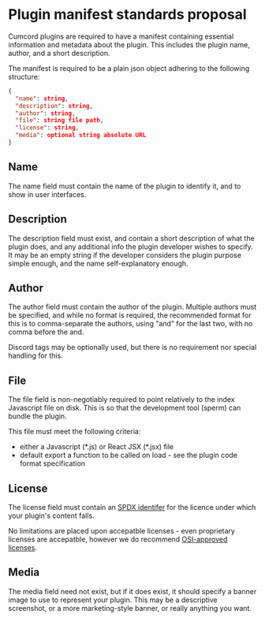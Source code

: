 # Plugin manifest standards proposal

Cumcord plugins are required to have a manifest containing essential information and metadata about the plugin.
This includes the plugin name, author, and a short description.

The manifest is required to be a plain json object adhering to the following structure:
```json
{
  "name": string,
  "description": string,
  "author": string,
  "file": string file path,
  "license": string,
  "media": optional string absolute URL
}
```

## Name
The name field must contain the name of the plugin to identify it, and to show in user interfaces.

## Description
The description field must exist, and contain a short description of what the plugin does, and any additional info the plugin developer wishes to specify.
It may be an empty string if the developer considers the plugin purpose simple enough, and the name self-explanatory enough.

## Author
The author field must contain the author of the plugin. Multiple authors must be specified, and while no format is required,
the recommended format for this is to comma-separate the authors, using "and" for the last two, with no comma before the and.

Discord tags may be optionally used, but there is no requirement nor special handling for this.

## File
The file field is non-negotiably required to point relatively to the index Javascript file on disk.
This is so that the development tool (sperm) can bundle the plugin.

This file must meet the following criteria:
 - either a Javascript (\*.js) or React JSX (\*.jsx) file
 - default export a function to be called on load - see the plugin code format specification

## License
The license field must contain an [SPDX identifer](https://en.wikipedia.org/wiki/Software_Package_Data_Exchange#License_syntax)
for the licence under which your plugin's content falls.

No limitations are placed upon accepatble licenses - even proprietary licenses are accepatble, however we do recommend [OSI-approved licenses](https://opensource.org/licenses).

## Media
The media field need not exist, but if it does exist, it should specify a banner image to use to represent your plugin.
This may be a descriptive screenshot, or a more marketing-style banner, or really anything you want.